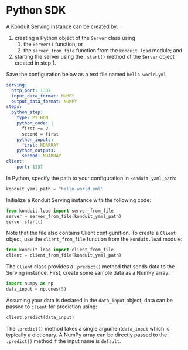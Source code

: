 # Python SDK

A Konduit Serving instance can be created by: 

1. creating a Python object of the `Server` class using 
   1. the `Server()` function; or 
   2. the `server_from_file` function from the `konduit.load` module; and 
2. starting the server using the `.start()` method of the `Server` object created in step 1. 

Save the configuration below as a text file named `hello-world.yml`

```yaml
serving:
  http_port: 1337
  input_data_format: NUMPY
  output_data_format: NUMPY
steps:
  python_step:
    type: PYTHON
    python_code: |
      first += 2
      second = first
    python_inputs:
      first: NDARRAY
    python_outputs:
      second: NDARRAY
client:
    port: 1337
```

In Python, specify the path to your configuration in `konduit_yaml_path`: 

```python
konduit_yaml_path = "hello-world.yml"
```

Initialize a Konduit Serving instance with the following code: 

```python
from konduit.load import server_from_file 
server = server_from_file(konduit_yaml_path)
server.start()
```

Note that the file also contains Client configuration. To create a `Client` object, use the `client_from_file` function from the `konduit.load` module:

```python
from konduit.load import client_from_file 
client = client_from_file(konduit_yaml_path)
```

The `Client` class provides a `.predict()` method that sends data to the Serving instance. First, create some sample data as a NumPy array:

```python
import numpy as np 
data_input = np.ones(5)
```

Assuming your data is declared in the `data_input` object, data can be passed to `client` for prediction using:

```python
client.predict(data_input)
```

The `.predict()` method takes a single argument`data_input` which is typically a dictionary. A NumPy array can be directly passed to the `.predict()` method if the input name is `default`.

